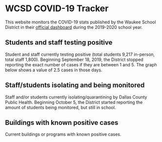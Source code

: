 # WCSD COVID-19 Tracker

This website monitors the COVID-19 stats published by the Waukee School District in their [official dashboard](https://waukeeschools.org/rtl/covid-19-information-for-families/)
during the 2019-2020 school year.


## Students and staff testing positive

Student and staff currently testing positive (total students 9,217 in-person, total staff 1,800). Beginning September 18, 2019, the District stopped
reporting the exact number of cases if they are between 1 and 5. The graph below shows a value of 2.5 cases in
those days.

<div id="data-positives"></div>


## Staff/students isolating and being monitored

Staff and/or students currently isolating/quarantining by Dallas County Public Health. Beginning October 5, the District
started reporting the amount of students being monitored, but still in school.

<div id="data-out"></div>


## Buildings with known positive cases

Current buildings or programs with known positive cases.

<div id="buildings"></div>



<script src="https://cdn.jsdelivr.net/npm/vega@5.12.1"></script>
<script src="https://cdn.jsdelivr.net/npm/vega-lite@4.13.1"></script>
<script src="https://cdn.jsdelivr.net/npm/vega-embed@6.8.0"></script>
<script src="plots.js"></script>

<script type="text/javascript">
  load_plot("data-positives");
  load_plot("data-out");
  load_plot("buildings");
</script>
